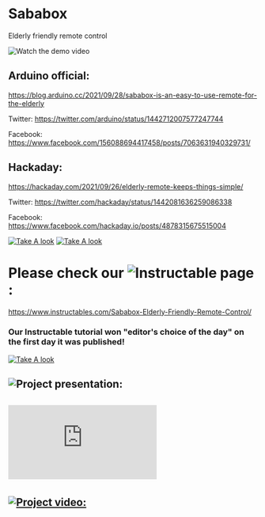 # Sababox
Elderly friendly remote control

![Watch the demo video](https://youtu.be/eCUso6Gi6v4)


## Arduino official:
 https://blog.arduino.cc/2021/09/28/sababox-is-an-easy-to-use-remote-for-the-elderly

Twitter: https://twitter.com/arduino/status/1442712007577247744

Facebook: https://www.facebook.com/156088694417458/posts/7063631940329731/

## Hackaday:
https://hackaday.com/2021/09/26/elderly-remote-keeps-things-simple/

Twitter: https://twitter.com/hackaday/status/1442081636259086338

Facebook: https://www.facebook.com/hackaday.io/posts/4878315675515004

 [![Take A look](https://i.imgur.com/q6IiIYl.png)](https://blog.arduino.cc/2021/09/28/sababox-is-an-easy-to-use-remote-for-the-elderly)
 [![Take A look](https://i.imgur.com/12BQZnx.png)](https://hackaday.com/2021/09/26/elderly-remote-keeps-things-simple/)




# Please check our ![Instructable page](https://www.instructables.com/Sababox-Elderly-Friendly-Remote-Control/):
https://www.instructables.com/Sababox-Elderly-Friendly-Remote-Control/
### Our Instructable tutorial won "editor's choice of the day" on the first day it was published!
 [![Take A look](https://i.imgur.com/zkU0o6T.jpeg)](https://www.instructables.com/Sababox-Elderly-Friendly-Remote-Control/)

## ![Project presentation:](https://bit.ly/sababox_ppt)

## ![Project poster:](https://github.com/omer-re/Sababox/blob/main/Sababox%20CRML%20poster.pdf)

## [![Project video:](https://i.imgur.com/aPUgKLl.png)](https://www.youtube.com/watch?v=u9Db-l06_1o)
